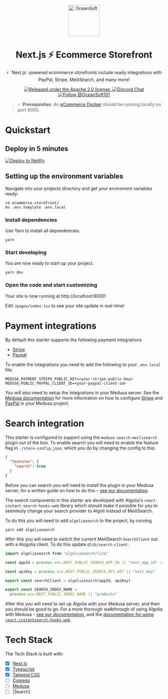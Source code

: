 <p align="center">
  <a href="https://oceansoft.io">
    <img alt="OceanSoft" src="https://academy.job4u.io/static/b5b477f8d3c818783b0ec3fb68a5e570/e64f1/logo.webp" width="100" />
  </a>
</p>

<h1 align="center">
  Next.js ⚡ Ecommerce Storefront
</h1>

<p align="center">
⚡ `Next.js`-powered ecommerce storefronts include ready integrations with PayPal, Stripe, MeiliSearch, and many more! 
</p>

<p align="center">
  <a href="https://github.com/OceanSoftIO/ecommerce-storefront/blob/main/LICENSE">
    <img src="https://img.shields.io/badge/license-Apache--2.0-blue" alt="Released under the Apache 2.0 license." />
  </a>
  <a href="https://discord.gg/KAS8GBjs">
    <img src="https://img.shields.io/badge/chat-on%20discord-7289DA.svg" alt="Discord Chat" />
  </a>
  <a href="https://twitter.com/intent/follow?screen_name=OceanSoft101">
    <img src="https://img.shields.io/twitter/follow/OceanSoft101.svg?label=Follow%20@OceanSoft101" alt="Follow @OceanSoft101" />
  </a>
</p>

> ✅ **Prerequisites**: An [eCommerce Docker](https://github.com/OceanSoftIO/ecommerce/blob/main/docker/) should be running locally on port 9000.

# Quickstart

## Deploy in 5 minutes

[![Deploy to Netlify](https://www.netlify.com/img/deploy/button.svg)](https://app.netlify.com/start/deploy?repository=https://github.com/OceanSoftIO/ecommerce-storefront)

## Setting up the environment variables

Navigate into your projects directory and get your enviroment variables ready:

```shell
cd ecommerce-storefront/
mv .env.template .env.local
```

### Install dependencies

Use Yarn to install all dependencies.

```shell
yarn
```

### Start developing

You are now ready to start up your project.

```shell
yarn dev
```

### Open the code and start customizing

Your site is now running at http://localhost:8000!

Edit `/pages/index.tsx` to see your site update in real-time!

# Payment integrations

By default this starter supports the following payment integrations

- [Stripe](https://stripe.com/)
- [Paypal](https://www.paypal.com/)

To enable the integrations you need to add the following to your `.env.local` file:

```shell
MEDUSA_PAYMENT_STRIPE_PUBLIC_KEY=<your-stripe-public-key>
MEDUSA_PUBLIC_PAYPAL_CLIENT_ID=<your-paypal-client-id>
```

You will also need to setup the integrations in your Medusa server. See the [Medusa documentation](https://docs.medusajs.com) for more information on how to configure [Stripe](https://docs.medusajs.com/add-plugins/stripe) and [PayPal](https://docs.medusajs.com/add-plugins/paypal) in your Medusa project.

# Search integration

This starter is configured to support using the `medusa-search-meilisearch` plugin out of the box. To enable search you will need to enable the feature flag in `./store-config.json`, which you do by changing the config to this:

```json
{
  "features": {
    "search": true
  }
}
```

Before you can search you will need to install the plugin in your Medusa server, for a written guide on how to do this – [see our documentation](https://docs.medusajs.com/add-plugins/meilisearch).

The search components in this starter are developed with Algolia's `react-instant-search-hooks-web` library which should make it possible for you to seemlesly change your search provider to Algoli instead of MeiliSearch.

To do this you will need to add `algoliasearch` to the project, by running

```shell
yarn add algoliasearch
```

After this you will need to switch the current MeiliSearch `SearchClient` out with a Alogolia client. To do this update `@lib/search-client`.

```ts
import algoliasearch from "algoliasearch/lite"

const appId = process.env.NEXT_PUBLIC_SEARCH_APP_ID || "test_app_id" // You should add this to your environment variables

const apiKey = process.env.NEXT_PUBLIC_SEARCH_API_KEY || "test_key"

export const searchClient = algoliasearch(appId, apiKey)

export const SEARCH_INDEX_NAME =
  process.env.NEXT_PUBLIC_INDEX_NAME || "products"
```

After this you will need to set up Algolia with your Medusa server, and then you should be good to go. For a more thorough walkthrough of using Algolia with Medusa – [see our documentation](https://docs.medusajs.com/add-plugins/algolia), and the [documentation for using `react-instantsearch-hooks-web`](https://www.algolia.com/doc/guides/building-search-ui/getting-started/react-hooks/).

# Tech Stack

The Tech Stack is built with:

- [x] [Next.js](https://nextjs.org/)
- [x] [Typescript](https://www.typescriptlang.org/)
- [x] [Tailwind CSS](https://tailwindcss.com/)
- [ ] [Cypress](https://www.cypress.io/)
- [ ] [Medusa](https://medusajs.com/)
- [ ] [Search]